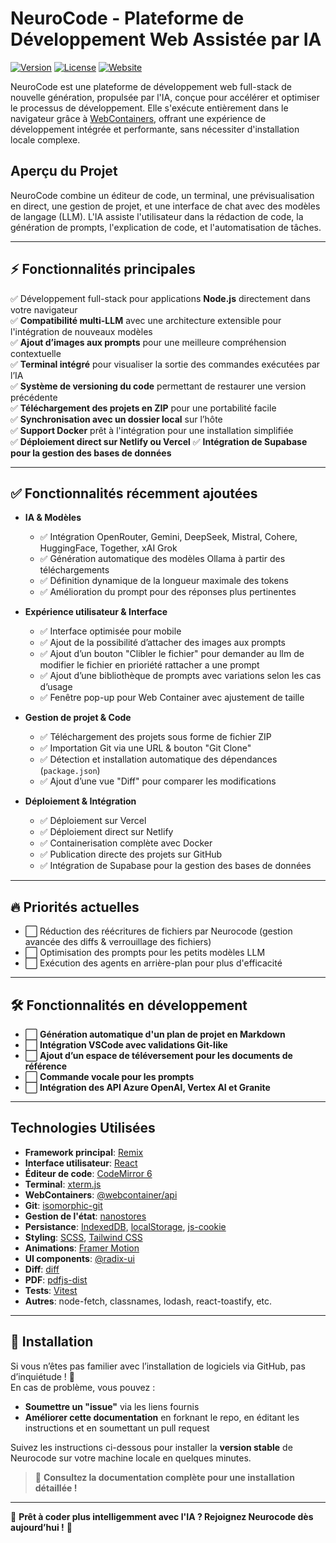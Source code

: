 
# NeuroCode - Plateforme de Développement Web Assistée par IA

[![Version](https://img.shields.io/badge/version-1.0.0-important)]()
[![License](https://img.shields.io/badge/license-MIT-success)](LICENSE)
[![Website](https://img.shields.io/website?url=https%3A%2F%2Fneurocode.app)](https://neurocode.app)

NeuroCode est une plateforme de développement web full-stack de nouvelle génération, propulsée par l'IA, conçue pour accélérer et optimiser le processus de développement. Elle s'exécute entièrement dans le navigateur grâce à [WebContainers](https://webcontainers.io/), offrant une expérience de développement intégrée et performante, sans nécessiter d'installation locale complexe.

## Aperçu du Projet

NeuroCode combine un éditeur de code, un terminal, une prévisualisation en direct, une gestion de projet, et une interface de chat avec des modèles de langage (LLM).  L'IA assiste l'utilisateur dans la rédaction de code, la génération de prompts, l'explication de code, et l'automatisation de tâches.

---

## ⚡ Fonctionnalités principales  

✅ Développement full-stack pour applications **Node.js** directement dans votre navigateur  
✅ **Compatibilité multi-LLM** avec une architecture extensible pour l'intégration de nouveaux modèles  
✅ **Ajout d’images aux prompts** pour une meilleure compréhension contextuelle  
✅ **Terminal intégré** pour visualiser la sortie des commandes exécutées par l’IA  
✅ **Système de versioning du code** permettant de restaurer une version précédente  
✅ **Téléchargement des projets en ZIP** pour une portabilité facile  
✅ **Synchronisation avec un dossier local** sur l’hôte  
✅ **Support Docker** prêt à l'intégration pour une installation simplifiée  
✅ **Déploiement direct sur Netlify ou Vercel**
✅ **Intégration de Supabase pour la gestion des bases de données**


---

## ✅ Fonctionnalités récemment ajoutées  

- **IA & Modèles**  
  - ✅ Intégration OpenRouter, Gemini, DeepSeek, Mistral, Cohere, HuggingFace, Together, xAI Grok  
  - ✅ Génération automatique des modèles Ollama à partir des téléchargements  
  - ✅ Définition dynamique de la longueur maximale des tokens  
  - ✅ Amélioration du prompt pour des réponses plus pertinentes  

- **Expérience utilisateur & Interface**  
  - ✅ Interface optimisée pour mobile  
  - ✅ Ajout de la possibilité d’attacher des images aux prompts 
  - ✅ Ajout d’un bouton "Clibler le fichier" pour demander au llm de modifier le fichier en prioriété rattacher a une prompt
  - ✅ Ajout d’une bibliothèque de prompts avec variations selon les cas d’usage  
  - ✅ Fenêtre pop-up pour Web Container avec ajustement de taille  

- **Gestion de projet & Code**  
  - ✅ Téléchargement des projets sous forme de fichier ZIP  
  - ✅ Importation Git via une URL & bouton "Git Clone"  
  - ✅ Détection et installation automatique des dépendances (`package.json`)  
  - ✅ Ajout d’une vue "Diff" pour comparer les modifications  

- **Déploiement & Intégration** 
  - ✅ Déploiement sur Vercel 
  - ✅ Déploiement direct sur Netlify  
  - ✅ Containerisation complète avec Docker  
  - ✅ Publication directe des projets sur GitHub  
  - ✅ Intégration de Supabase pour la gestion des bases de données

---

## 🔥 Priorités actuelles  

- ⬜ Réduction des réécritures de fichiers par Neurocode (gestion avancée des diffs & verrouillage des fichiers)  
- ⬜ Optimisation des prompts pour les petits modèles LLM  
- ⬜ Exécution des agents en arrière-plan pour plus d'efficacité  

---

## 🛠️ Fonctionnalités en développement  

- ⬜ **Génération automatique d'un plan de projet en Markdown**  
- ⬜ **Intégration VSCode avec validations Git-like**  
- ⬜ **Ajout d’un espace de téléversement pour les documents de référence**  
- ⬜ **Commande vocale pour les prompts**  
- ⬜ **Intégration des API Azure OpenAI, Vertex AI et Granite**  

---

## Technologies Utilisées

*   **Framework principal**: [Remix](https://remix.run/)
*   **Interface utilisateur**: [React](https://react.dev/)
*   **Éditeur de code**: [CodeMirror 6](https://codemirror.net/6/)
*   **Terminal**: [xterm.js](https://xtermjs.org/)
*   **WebContainers**: [@webcontainer/api](https://www.npmjs.com/package/@webcontainer/api)
*   **Git**: [isomorphic-git](https://isomorphic-git.org/)
*   **Gestion de l'état**: [nanostores](https://github.com/nanostores/nanostores)
*   **Persistance**: [IndexedDB](https://developer.mozilla.org/en-US/docs/Web/API/IndexedDB_API), [localStorage](https://developer.mozilla.org/en-US/docs/Web/API/Window/localStorage), [js-cookie](https://www.npmjs.com/package/js-cookie)
*   **Styling**: [SCSS](https://sass-lang.com/), [Tailwind CSS](https://tailwindcss.com/)
*   **Animations**: [Framer Motion](https://www.framer.com/motion/)
*   **UI components**:  [@radix-ui](https://www.radix-ui.com/)
*   **Diff**: [diff](https://www.npmjs.com/package/diff)
*   **PDF**: [pdfjs-dist](https://www.npmjs.com/package/pdfjs-dist)
*   **Tests**: [Vitest](https://vitest.dev/)
*   **Autres**: node-fetch, classnames, lodash, react-toastify, etc.

---

## 🚀 Installation  

Si vous n’êtes pas familier avec l’installation de logiciels via GitHub, pas d’inquiétude ! 🚀  
En cas de problème, vous pouvez :  
- **Soumettre un "issue"** via les liens fournis  
- **Améliorer cette documentation** en forknant le repo, en éditant les instructions et en soumettant un pull request  

Suivez les instructions ci-dessous pour installer la **version stable** de Neurocode sur votre machine locale en quelques minutes.  

> 📖 **Consultez la documentation complète pour une installation détaillée !**  

---

🎯 **Prêt à coder plus intelligemment avec l'IA ? Rejoignez Neurocode dès aujourd’hui !** 🚀  
